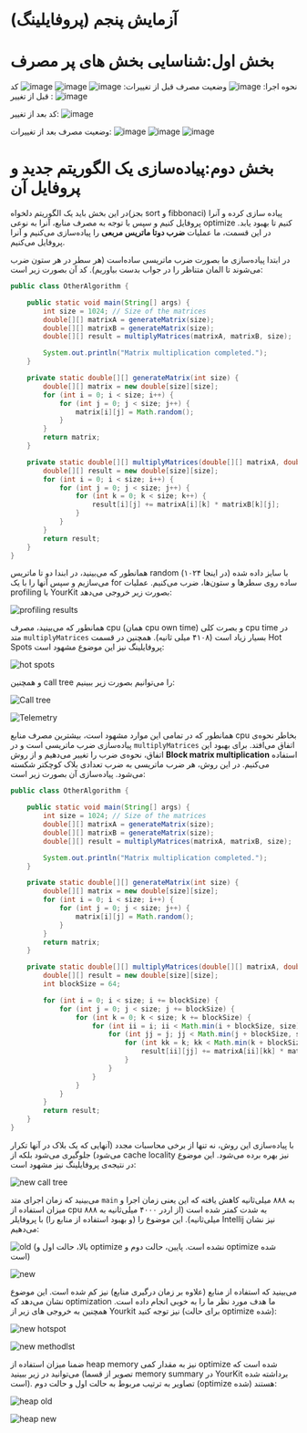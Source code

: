 # آزمایش پنجم (پروفایلینگ)

# بخش اول:‌شناسایی بخش های پر مصرف
نحوه اجرا:
![image](https://github.com/user-attachments/assets/2ec0333d-bb76-4a00-90ac-a09896cec287)
وضعیت مصرف قبل از تغییرات:
![image](https://github.com/user-attachments/assets/0caf6278-14f2-4ce9-b8a7-0138d73b0e3b)
![image](https://github.com/user-attachments/assets/f803fabc-d26d-4873-b9e5-78ee9e35337e)
![image](https://github.com/user-attachments/assets/b56aea2b-ecf3-4d88-856d-f12b5fc6cf06)
کد قبل از تغییر :
![image](https://github.com/user-attachments/assets/46fbabe2-2fe7-45fe-9afc-04b5be134eb3)

کد بعد از تغییر:
![image](https://github.com/user-attachments/assets/938c7649-841d-4fcf-9eeb-1f741a84d463)

وضعیت مصرف بعد از تغییرات:
![image](https://github.com/user-attachments/assets/caafb70d-ed41-4fd2-817d-8e77c95407b4)
![image](https://github.com/user-attachments/assets/0dc6ca16-dfc9-4854-bf67-e01037d7d4d7)
![image](https://github.com/user-attachments/assets/d69249bc-3e47-4105-9dcd-d13209788138)

# بخش دوم:‌پیاده‌سازی یک الگوریتم جدید و پروفایل آن
در این بخش باید یک الگوریتم دلخواه‌(بجز sort و fibbonaci) پیاده سازی کرده و آنرا پروفایل کنیم و سپس با توجه به مصرف منابع، آنرا به نوعی optimize کنیم تا بهبود یابد. در این قسمت، ما عملیات __ضرب دوتا ماتریس مربعی__ را پیاده‌سازی می‌کنیم و آنرا پروفایل می‌کنیم. 

در ابتدا پیاده‌سازی ما بصورت ضرب ماتریسی ساده‌است (هر سطر در هر ستون ضرب می‌شوند تا المان متناظر را در جواب بدست بیاوریم). کد آن بصورت زیر است:


```java
public class OtherAlgorithm {

    public static void main(String[] args) {
        int size = 1024; // Size of the matrices
        double[][] matrixA = generateMatrix(size);
        double[][] matrixB = generateMatrix(size);
        double[][] result = multiplyMatrices(matrixA, matrixB, size);

        System.out.println("Matrix multiplication completed.");
    }

    private static double[][] generateMatrix(int size) {
        double[][] matrix = new double[size][size];
        for (int i = 0; i < size; i++) {
            for (int j = 0; j < size; j++) {
                matrix[i][j] = Math.random();
            }
        }
        return matrix;
    }

    private static double[][] multiplyMatrices(double[][] matrixA, double[][] matrixB, int size) {
        double[][] result = new double[size][size];
        for (int i = 0; i < size; i++) {
            for (int j = 0; j < size; j++) {
                for (int k = 0; k < size; k++) {
                    result[i][j] += matrixA[i][k] * matrixB[k][j];
                }
            }
        }
        return result;
    }
}
```

همانطور که می‌بینید، در ابندا دو تا ماتریس random با سایز داده شده (در اینجا ۱۰۲۴) می‌سازیم و سپس آنها را با یک for ساده روی سطرها و ستون‌ها، ضرب می‌کنیم. عملیات profiling با YourKit بصورت زیر خروجی می‌دهد:

![profiling results](static/2_Firrst_Impl.png)

همانطور که می‌بینید، مصرف cpu (همان cpu own time) و بصرت کلی cpu time در متد `multiplyMatrices` بسیار زیاد است (۴۱۰۸ میلی ثانیه). همچنین در قسمت Hot Spots پروفایلینگ نیز این موضوع مشهود است:

![hot spots](static/2_HotSpots.png)

و همچنین call tree را می‌توانیم بصورت زیر ببینیم:

![Call tree](static/2_CallTree.png)

![Telemetry](static/2_Telemetry.png)

همانطور که در تمامی این موارد مشهود است، بیشترین مصرف منابع cpu بخاطر نحوه‌ی پیاده‌سازی ضرب ماتریسی است و در `multiplyMatrices` اتفاق می‌افتد. برای بهبود این اتفاق، نحوه‌ی ضرب را تغییر می‌دهیم و از روش __Block matrix multiplication__ استفاده می‌کنیم. در این روش، هر ضرب ماتریسی به ضرب تعدادی بلاک کوچکتر شکسته می‌شود. پیاده‌سازی آن بصورت زیر است:
  
```java
public class OtherAlgorithm {

    public static void main(String[] args) {
        int size = 1024; // Size of the matrices
        double[][] matrixA = generateMatrix(size);
        double[][] matrixB = generateMatrix(size);
        double[][] result = multiplyMatrices(matrixA, matrixB, size);

        System.out.println("Matrix multiplication completed.");
    }

    private static double[][] generateMatrix(int size) {
        double[][] matrix = new double[size][size];
        for (int i = 0; i < size; i++) {
            for (int j = 0; j < size; j++) {
                matrix[i][j] = Math.random();
            }
        }
        return matrix;
    }

    private static double[][] multiplyMatrices(double[][] matrixA, double[][] matrixB, int size) {
        double[][] result = new double[size][size];
        int blockSize = 64;

        for (int i = 0; i < size; i += blockSize) {
            for (int j = 0; j < size; j += blockSize) {
                for (int k = 0; k < size; k += blockSize) {
                    for (int ii = i; ii < Math.min(i + blockSize, size); ii++) {
                        for (int jj = j; jj < Math.min(j + blockSize, size); jj++) {
                            for (int kk = k; kk < Math.min(k + blockSize, size); kk++) {
                                result[ii][jj] += matrixA[ii][kk] * matrixB[kk][jj];
                            }
                        }
                    }
                }
            }
        }
        return result;
    }
}
```
با پیاده‌سازی این روش، نه تنها از برخی محاسبات مجدد (آنهایی که یک بلاک در آنها تکرار می‌شود) جلوگیری می‌شود بلکه از cache locality نیز بهره برده می‌شود. این موضوع در نتیجه‌ی پروفایلینگ نیز مشهود است:

![new call tree](static/2_Calltree_new.png)

می‌بینید که زمان اجرای متد `main` به ۸۸۸ میلی‌ثانیه کاهش یافته که این یعنی زمان اجرا و میزان استفاده از cpu به شدت کمتر شده است (از اردر ۴۰۰۰ میلی‌ثانیه به ۸۸۸ میلی‌ثانیه). این موضوع را (و بهبود استفاده از منابع را) با پروفایلر Intellij نیز نشان می‌دهیم:

![old](static/2_CPU_TELE_OLD.png)
(بالا، حالت اول و optimize نشده است. پایین، حالت دوم و optimize شده است)

![new](static/2_CPU_TELE_NEW.png)

می‌بینید که استفاده از منابع (علاوه بر زمان درگیری منابع) نیز کم شده است. این موضوع نشان می‌دهد که optimization ما هدف مورد نظر ما را به خوبی انجام داده است. همچنین به خروجی ‌های زیر از Yourkit نیز توجه کنید (برای حالت optimize شده):

![new hotspot](static/2_new_hotspot.png)

![new methodlst](static/2_new_methodlist.png)

ضمنا میزان استفاده از heap memory نیز به مقدار کمی optimize شده است که می‌توانید در زیر ببینید (تصویر از قسما memory summary در YourKit برداشته شده است). تصاویر به ترتیب مربوط به حالت اول و حالت دوم (optimize شده) هستند:

![heap old](static/2_heap_memory_old.png)


![heap new](static/2_heap_memory_new.png)
